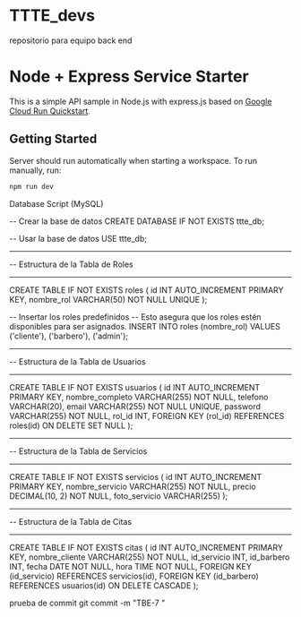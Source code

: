 # TTTE_devs
repositorio para equipo back end 
# Node + Express Service Starter

This is a simple API sample in Node.js with express.js based on [Google Cloud Run Quickstart](https://cloud.google.com/run/docs/quickstarts/build-and-deploy/deploy-nodejs-service).

## Getting Started

Server should run automatically when starting a workspace. To run manually, run:
```sh
npm run dev
```
Database Script (MySQL)

-- Crear la base de datos
CREATE DATABASE IF NOT EXISTS ttte_db;

-- Usar la base de datos
USE ttte_db;

-- -----------------------------------------------------
-- Estructura de la Tabla de Roles
-- -----------------------------------------------------
CREATE TABLE IF NOT EXISTS roles (
  id INT AUTO_INCREMENT PRIMARY KEY,
  nombre_rol VARCHAR(50) NOT NULL UNIQUE
);

-- Insertar los roles predefinidos
-- Esto asegura que los roles estén disponibles para ser asignados.
INSERT INTO roles (nombre_rol) VALUES
('cliente'),
('barbero'),
('admin');

-- -----------------------------------------------------
-- Estructura de la Tabla de Usuarios
-- -----------------------------------------------------
CREATE TABLE IF NOT EXISTS usuarios (
  id INT AUTO_INCREMENT PRIMARY KEY,
  nombre_completo VARCHAR(255) NOT NULL,
  telefono VARCHAR(20),
  email VARCHAR(255) NOT NULL UNIQUE,
  password VARCHAR(255) NOT NULL,
  rol_id INT,
  FOREIGN KEY (rol_id) REFERENCES roles(id) ON DELETE SET NULL
);

-- -----------------------------------------------------
-- Estructura de la Tabla de Servicios
-- -----------------------------------------------------
CREATE TABLE IF NOT EXISTS servicios (
  id INT AUTO_INCREMENT PRIMARY KEY,
  nombre_servicio VARCHAR(255) NOT NULL,
  precio DECIMAL(10, 2) NOT NULL,
  foto_servicio VARCHAR(255)
);

-- -----------------------------------------------------
-- Estructura de la Tabla de Citas
-- -----------------------------------------------------
CREATE TABLE IF NOT EXISTS citas (
  id INT AUTO_INCREMENT PRIMARY KEY,
  nombre_cliente VARCHAR(255) NOT NULL,
  id_servicio INT,
  id_barbero INT,
  fecha DATE NOT NULL,
  hora TIME NOT NULL,
  FOREIGN KEY (id_servicio) REFERENCES servicios(id),
  FOREIGN KEY (id_barbero) REFERENCES usuarios(id) ON DELETE CASCADE
);


prueba de commit
git commit -m "TBE-7 <message>"
